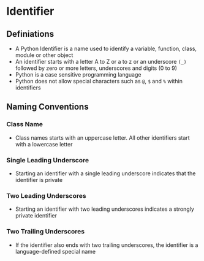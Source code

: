 # Identifier

## Definiations

- A Python Identifier is a name used to identify a variable, function, class, module or other object
- An identifier starts with a letter A to Z or a to z or an underscore `(_)` followed by zero or more letters, underscores and digits (0 to 9)
- Python is a case sensitive programming language
- Python does not allow special characters such as `@`, `$` and `%` within identifiers

## Naming Conventions

### Class Name

- Class names starts with an uppercase letter. All other identifiers start with a lowercase letter

### Single Leading Underscore

- Starting an identifier with a single leading underscore indicates that the identifier is private

### Two Leading Underscores

- Starting an identifier with two leading underscores indicates a strongly private identifier

### Two Trailing Underscores

- If the identifier also ends with two trailing underscores, the identifier is a language-defined special name
